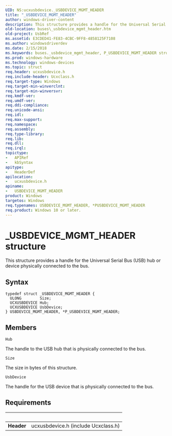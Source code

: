 ```yaml
---
UID: NS:ucxusbdevice._USBDEVICE_MGMT_HEADER
title: "_USBDEVICE_MGMT_HEADER"
author: windows-driver-content
description: This structure provides a handle for the Universal Serial Bus (USB) hub or device physically connected to the bus.
old-location: buses\_usbdevice_mgmt_header.htm
old-project: UsbRef
ms.assetid: E3CDED41-FE83-4CBC-9FF8-4858125F7108
ms.author: windowsdriverdev
ms.date: 2/15/2018
ms.keywords: buses._usbdevice_mgmt_header, P_USBDEVICE_MGMT_HEADER structure pointer [Buses], USBDEVICE_MGMT_HEADER, ucxusbdevice/_USBDEVICE_MGMT_HEADER, *PUSBDEVICE_MGMT_HEADER, P_USBDEVICE_MGMT_HEADER, USBDEVICE_MGMT_HEADER structure [Buses], ucxusbdevice/P_USBDEVICE_MGMT_HEADER, _USBDEVICE_MGMT_HEADER
ms.prod: windows-hardware
ms.technology: windows-devices
ms.topic: struct
req.header: ucxusbdevice.h
req.include-header: Ucxclass.h
req.target-type: Windows
req.target-min-winverclnt: 
req.target-min-winversvr: 
req.kmdf-ver: 
req.umdf-ver: 
req.ddi-compliance: 
req.unicode-ansi: 
req.idl: 
req.max-support: 
req.namespace: 
req.assembly: 
req.type-library: 
req.lib: 
req.dll: 
req.irql: 
topictype:
-	APIRef
-	kbSyntax
apitype:
-	HeaderDef
apilocation:
-	ucxusbdevice.h
apiname:
-	USBDEVICE_MGMT_HEADER
product: Windows
targetos: Windows
req.typenames: USBDEVICE_MGMT_HEADER, *PUSBDEVICE_MGMT_HEADER
req.product: Windows 10 or later.
---
```


# _USBDEVICE_MGMT_HEADER structure
This structure provides a handle  for the Universal Serial Bus (USB) hub or device physically connected to the bus.

## Syntax
````
typedef struct _USBDEVICE_MGMT_HEADER {
  ULONG        Size;
  UCXUSBDEVICE Hub;
  UCXUSBDEVICE UsbDevice;
} USBDEVICE_MGMT_HEADER, *P_USBDEVICE_MGMT_HEADER;
````

## Members


`Hub`

The handle to the USB hub that is physically connected to the bus.

`Size`

The size in bytes of this structure.

`UsbDevice`

The handle for the USB device that is physically connected to the bus.


## Requirements
| &nbsp; | &nbsp; |
| ---- |:---- |
| **Header** | ucxusbdevice.h (include Ucxclass.h) |
